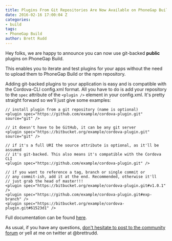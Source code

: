 ```yaml
---
title: Plugins From Git Repositories Are Now Available on PhoneGap Build!
date: 2016-02-16 17:00:04 Z
categories:
- build
tags:
- PhoneGap Build
author: Brett Rudd
---
```


Hey folks, we are happy to announce you can now use git-backed **public** plugins on PhoneGap Build.

This enables you to iterate and test plugins for your apps without the need to upload them to PhoneGap Build or the npm repository.

Adding git-backed plugins to your application is easy and is compatible with the Cordova-CLI config.xml format. All you have to do is add your repository to the `spec` attribute of the `<plugin />` element in your config.xml. It's pretty straight forward so we'll just give some examples:

    // install plugin from a git repository (name is optional)
    <plugin spec="https://github.com/example/cordova-plugin.git" source="git" />

    // it doesn't have to be GitHub, it can be any git server
    <plugin spec="https://bitbucket.org/example/cordova-plugin.git" source="git" />

    // if it's a full URI the source attribute is optional, as it'll be assumed
    // it's git-backed. This also means it's compatible with the Cordova CLI
    <plugin spec="https://github.com/example/cordova-plugin.git" />

    // if you want to reference a tag, branch or single commit or
    // any commit-ish, add it at the end. Recommended, otherwise it'll
    // just grab the head of master!!!
    <plugin spec="https://bitbucket.org/example/cordova-plugin.git#v1.0.1" />
    <plugin spec="https://github.com/example/cordova-plugin.git#exp-branch" />
    <plugin spec="https://bitbucket.org/example/cordova-plugin.git#61523d1" />

Full documentation can be found [here](http://docs.build.phonegap.com/en_US/configuring_plugins.md.html#Plugins).

As usual, if you have any questions, <a href="http://community.phonegap.com">don't hesitate to post to the community forum</a> or yell at me on twitter at @brettrudd.
